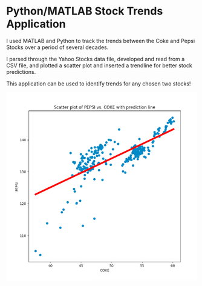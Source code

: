 # Python/MATLAB Stock Trends Application

I used MATLAB and Python to track the trends between the Coke and Pepsi Stocks over a period of several decades.

I parsed through the Yahoo Stocks data file, developed and read from a CSV file, and plotted a scatter plot and inserted a trendline for better stock predictions.

This application can be used to identify trends for any chosen two stocks!

![Coke vs Pepsi Stock Trendline](https://github.com/shefali4/stock-trends/blob/master/1.png)

